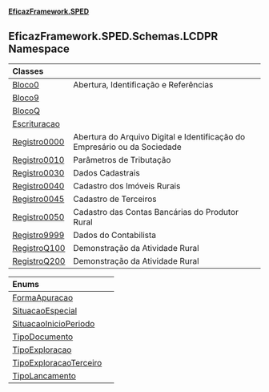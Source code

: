 #### [EficazFramework.SPED](EficazFrameworkSPED.md 'EficazFramework SPED')

## EficazFramework.SPED.Schemas.LCDPR Namespace

| Classes | |
| :--- | :--- |
| [Bloco0](EficazFramework.SPED.Schemas.LCDPR/Bloco0.md 'EficazFramework.SPED.Schemas.LCDPR.Bloco0') | Abertura, Identificação e Referências |
| [Bloco9](EficazFramework.SPED.Schemas.LCDPR/Bloco9.md 'EficazFramework.SPED.Schemas.LCDPR.Bloco9') | |
| [BlocoQ](EficazFramework.SPED.Schemas.LCDPR/BlocoQ.md 'EficazFramework.SPED.Schemas.LCDPR.BlocoQ') | |
| [Escrituracao](EficazFramework.SPED.Schemas.LCDPR/Escrituracao.md 'EficazFramework.SPED.Schemas.LCDPR.Escrituracao') | |
| [Registro0000](EficazFramework.SPED.Schemas.LCDPR/Registro0000.md 'EficazFramework.SPED.Schemas.LCDPR.Registro0000') | Abertura do Arquivo Digital e Identificação do Empresário ou da Sociedade |
| [Registro0010](EficazFramework.SPED.Schemas.LCDPR/Registro0010.md 'EficazFramework.SPED.Schemas.LCDPR.Registro0010') | Parâmetros de Tributação |
| [Registro0030](EficazFramework.SPED.Schemas.LCDPR/Registro0030.md 'EficazFramework.SPED.Schemas.LCDPR.Registro0030') | Dados Cadastrais |
| [Registro0040](EficazFramework.SPED.Schemas.LCDPR/Registro0040.md 'EficazFramework.SPED.Schemas.LCDPR.Registro0040') | Cadastro dos Imóveis Rurais |
| [Registro0045](EficazFramework.SPED.Schemas.LCDPR/Registro0045.md 'EficazFramework.SPED.Schemas.LCDPR.Registro0045') | Cadastro de Terceiros |
| [Registro0050](EficazFramework.SPED.Schemas.LCDPR/Registro0050.md 'EficazFramework.SPED.Schemas.LCDPR.Registro0050') | Cadastro das Contas Bancárias do Produtor Rural |
| [Registro9999](EficazFramework.SPED.Schemas.LCDPR/Registro9999.md 'EficazFramework.SPED.Schemas.LCDPR.Registro9999') | Dados do Contabilista |
| [RegistroQ100](EficazFramework.SPED.Schemas.LCDPR/RegistroQ100.md 'EficazFramework.SPED.Schemas.LCDPR.RegistroQ100') | Demonstração da Atividade Rural |
| [RegistroQ200](EficazFramework.SPED.Schemas.LCDPR/RegistroQ200.md 'EficazFramework.SPED.Schemas.LCDPR.RegistroQ200') | Demonstração da Atividade Rural |

| Enums | |
| :--- | :--- |
| [FormaApuracao](EficazFramework.SPED.Schemas.LCDPR/FormaApuracao.md 'EficazFramework.SPED.Schemas.LCDPR.FormaApuracao') | |
| [SituacaoEspecial](EficazFramework.SPED.Schemas.LCDPR/SituacaoEspecial.md 'EficazFramework.SPED.Schemas.LCDPR.SituacaoEspecial') | |
| [SituacaoInicioPeriodo](EficazFramework.SPED.Schemas.LCDPR/SituacaoInicioPeriodo.md 'EficazFramework.SPED.Schemas.LCDPR.SituacaoInicioPeriodo') | |
| [TipoDocumento](EficazFramework.SPED.Schemas.LCDPR/TipoDocumento.md 'EficazFramework.SPED.Schemas.LCDPR.TipoDocumento') | |
| [TipoExploracao](EficazFramework.SPED.Schemas.LCDPR/TipoExploracao.md 'EficazFramework.SPED.Schemas.LCDPR.TipoExploracao') | |
| [TipoExploracaoTerceiro](EficazFramework.SPED.Schemas.LCDPR/TipoExploracaoTerceiro.md 'EficazFramework.SPED.Schemas.LCDPR.TipoExploracaoTerceiro') | |
| [TipoLancamento](EficazFramework.SPED.Schemas.LCDPR/TipoLancamento.md 'EficazFramework.SPED.Schemas.LCDPR.TipoLancamento') | |
